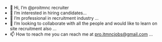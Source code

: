 - 👋 Hi, I’m @proitmnc recruiter
- 👀 I’m interested in hiring candidates...
- 🌱 I’m professional in recruitment industry ...
- 💞️ I’m looking to collaborate with all the people and would like to learn on site recruitment also ...
- 📫 How to reach me you can reach me at pro.itmncjobs@gmail.com ...

<!---
proitmnc/proitmnc is a ✨ special ✨ repository because its `README.md` (this file) appears on your GitHub profile.
You can click the Preview link to take a look at your changes.
--->
